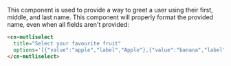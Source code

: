 This component is used to provide a way to greet a user using their first, middle, and last name.
This component will properly format the provided name, even when all fields aren't provided:

```html
<cn-mutliselect 
  title="Select your favourite fruit"
  options='[{"value":"apple","label","Apple"},{"value":"banana","label","Banana"}]'>
</cn-mutliselect>
```